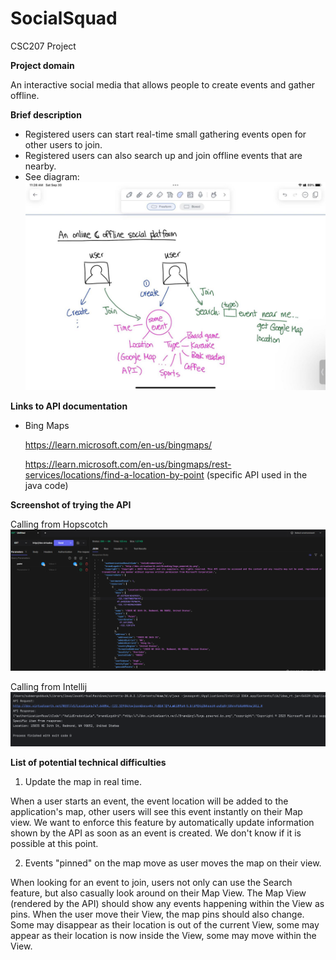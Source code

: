 # SocialSquad
CSC207 Project

**Project domain**

An interactive social media that allows people to create events and gather offline.


**Brief description**
- Registered users can start real-time small gathering events open for other users to join.
- Registered users can also search up and join offline events that are nearby.
- See diagram:
  ![Main Idea Image](MainIdea.jpg)

**Links to API documentation**
- Bing Maps

  https://learn.microsoft.com/en-us/bingmaps/

  https://learn.microsoft.com/en-us/bingmaps/rest-services/locations/find-a-location-by-point (specific API used in the java code)


**Screenshot of trying the API**

Calling from Hopscotch
![Screenshot](TryingAPIHoppscotch.png)

Calling from Intellij
![Trying API](TryingApi.png)

**List of potential technical difficulties**
1. Update the map in real time.

When a user starts an event, the event location will be added to the application's map, other users will see this event 
instantly on their Map view. We want to enforce this feature by automatically update information shown by the API as 
soon as an event is created. We don't know if it is possible at this point.

2. Events "pinned" on the map move as user moves the map on their view.

When looking for an event to join, users not only can use the Search feature, but also casually look around on their Map
View. The Map View (rendered by the API) should show any events happening within the View as pins. When the user move 
their View, the map pins should also change. Some may disappear as their location is out of the current View, some may 
appear as their location is now inside the View, some may move within the View.
